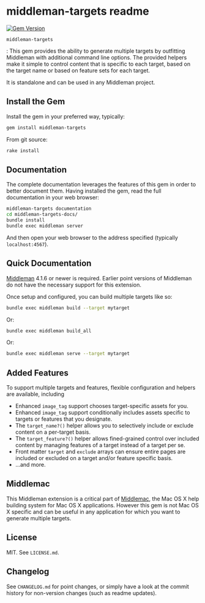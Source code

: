 middleman-targets readme
========================
[![Gem Version](https://badge.fury.io/rb/middleman-targets.svg)](https://badge.fury.io/rb/middleman-targets)

`middleman-targets`

 : This gem provides the ability to generate multiple targets by outfitting
   Middleman with additional command line options. The provided helpers make
   it simple to control content that is specific to each target, based on the
   target name or based on feature sets for each target.

   It is standalone and can be used in any Middleman project.


Install the Gem
---------------

Install the gem in your preferred way, typically:

~~~ bash
gem install middleman-targets
~~~

From git source:

~~~ bash
rake install
~~~


Documentation
-------------

The complete documentation leverages the features of this gem in order to better
document them. Having installed the gem, read the full documentation in your
web browser:

~~~ bash
middleman-targets documentation
cd middleman-targets-docs/
bundle install
bundle exec middleman server
~~~
   
And then open your web browser to the address specified (typically
`localhost:4567`).


Quick Documentation
-------------------

[Middleman](https://middlemanapp.com/) 4.1.6 or newer is required. Earlier
point versions of Middleman do not have the necessary support for this
extension.

Once setup and configured, you can build multiple targets like so:

~~~ bash
bundle exec middleman build --target mytarget
~~~

Or:

~~~ bash
bundle exec middleman build_all
~~~

Or:

~~~ bash
bundle exec middleman serve --target mytarget
~~~

Added Features
--------------

To support multiple targets and features, flexible configuration and helpers are
available, including

- Enhanced `image_tag` support chooses target-specific assets for you.
- Enhanced `image_tag` support conditionally includes assets specific to
  targets or features that you designate.
- The `target_name?()` helper allows you to selectively include or exclude
  content on a per-target basis.
- The `target_feature?()` helper allows fined-grained control over included
  content by managing features of a target instead of a target per se.
- Front matter `target` and `exclude` arrays can ensure entire pages are
  included or excluded on a target and/or feature specific basis.
- …and more.


Middlemac
---------

  This Middleman extension is a critical part of
[Middlemac](https://github.com/middlemac), the Mac OS X help building system
for Mac OS X applications. However this gem is not Mac OS X specific and can be
useful in any application for which you want to generate multiple targets.


License
-------

MIT. See `LICENSE.md`.


Changelog
---------

See `CHANGELOG.md` for point changes, or simply have a look at the commit
history for non-version changes (such as readme updates).
